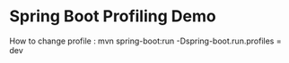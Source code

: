 # Spring Boot Profiling Demo

How to change profile : mvn spring-boot:run -Dspring-boot.run.profiles = dev
